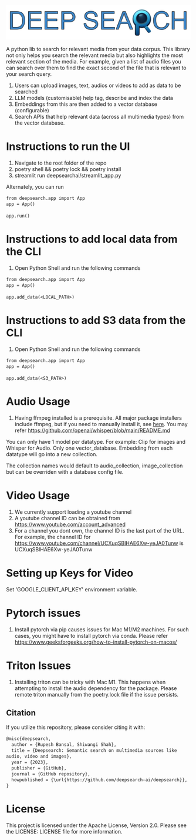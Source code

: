 <p align="center">
<img src="docs/images/logo_cropped.png" alt="DeepSearch Logo">
</p>
A python lib to search for relevant media from your data corpus. This library not only helps you search the relevant media but also highlights the most relevant section of the media. For example, given a list of audio files you can search over them to find the exact second of the file that is relevant to your search query.

1. Users can upload images, text, audios or videos to add as data to be searched
2. LLM models (customisable) help tag, describe and index the data
3. Embeddings from this are then added to a vector database (configurable)
4. Search APIs that help relevant data (across all multimedia types) from the vector database.

# Instructions to run the UI

1. Navigate to the root folder of the repo
2. poetry shell && poetry lock && poetry install
3. streamlit run deepsearchai/streamlit_app.py

Alternately, you can run
```
from deepsearch.app import App
app = App()

app.run()
```

# Instructions to add local data from the CLI

1. Open Python Shell and run the following commands

```
from deepsearch.app import App
app = App()

app.add_data(<LOCAL_PATH>)
```

# Instructions to add S3 data from the CLI

1. Open Python Shell and run the following commands

```
from deepsearch.app import App
app = App()

app.add_data(<S3_PATH>)
```

# Audio Usage

1. Having ffmpeg installed is a prerequisite. All major package installers include ffmpeg,
   but if you need to manually install it, see [here](https://www.ffmpeg.org/download.html). You may
   refer https://github.com/openai/whisper/blob/main/README.md

You can only have 1 model per datatype. For example: Clip for images and Whisper for Audio.
Only one vector_database. Embedding from each datatype will go into a new collection.

The collection names would default to audio_collection, image_collection but can be overriden with a database config file.

# Video Usage

1. We currently support loading a youtube channel
2. A youtube channel ID can be obtained from https://www.youtube.com/account_advanced
3. For a channel you dont own, the channel ID is the last part of the URL. For example, the channel ID for https://www.youtube.com/channel/UCXuqSBlHAE6Xw-yeJA0Tunw is UCXuqSBlHAE6Xw-yeJA0Tunw

# Setting up Keys for Video

Set 'GOOGLE_CLIENT_API_KEY' environment variable.

# Pytorch issues
1. Install pytorch via pip causes issues for Mac M1/M2 machines. For such cases, you might have to install pytorch via conda. Please refer https://www.geeksforgeeks.org/how-to-install-pytorch-on-macos/

# Triton Issues
1. Installing triton can be tricky with Mac M1. This happens when attempting to install the audio dependency for the package. Please remote triton manually from the poetry.lock file if the issue persists.

## Citation
If you utilize this repository, please consider citing it with:

```
@misc{deepsearch,
  author = {Rupesh Bansal, Shiwangi Shah},
  title = {Deepsearch: Semantic search on multimedia sources like audio, video and images},
  year = {2023},
  publisher = {GitHub},
  journal = {GitHub repository},
  howpublished = {\url{https://github.com/deepsearch-ai/deepsearch}},
}
```

# License

This project is licensed under the Apache License, Version 2.0. Please see the LICENSE: LICENSE file for more information.